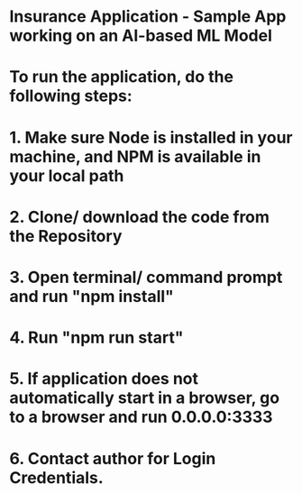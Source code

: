 # Insurance Application - Sample App working on an AI-based ML Model

# To run the application, do the following steps:

# 1. Make sure Node is installed in your machine, and NPM is available in your local path
# 2. Clone/ download the code from the Repository
# 3. Open terminal/ command prompt and run "npm install"
# 4. Run "npm run start"  
# 5. If application does not automatically start in a browser, go to a browser and run 0.0.0.0:3333
# 6. Contact author for Login Credentials. 